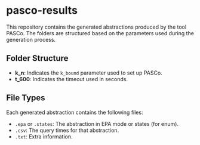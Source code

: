 # pasco-results
This repository contains the generated abstractions produced by the tool PASCo. The folders are structured based on the parameters used during the generation process.

## Folder Structure

- **k_n**: Indicates the `k_bound` parameter used to set up PASCo.
- **t_600**: Indicates the timeout used in seconds.

## File Types

Each generated abstraction contains the following files:
- `.epa` or `.states`: The abstraction in EPA mode or states (for enum).
- `.csv`: The query times for that abstraction.
- `.txt`: Extra information.